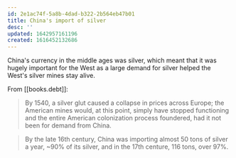 ```yaml
---
id: 2e1ac74f-5a8b-4dad-b322-2b564eb47b01
title: China's import of silver
desc: ''
updated: 1642957161196
created: 1616452132686
---
```


China's currency in the middle ages was silver, which meant that
it was hugely important for the West as a large demand for silver
helped the West's silver mines stay alive.

From [[books.debt]]:

>By 1540, a silver glut caused a collapse in prices across Europe;
>the American mines would, at this point, simply have stopped functioning
>and the entire American colonization process foundered, had it not been
>for demand from China.

>By the late 16th century, China was importing almost 50 tons of silver
>a year, ~90% of its silver, and in the 17th centure, 116 tons, over 97%.
